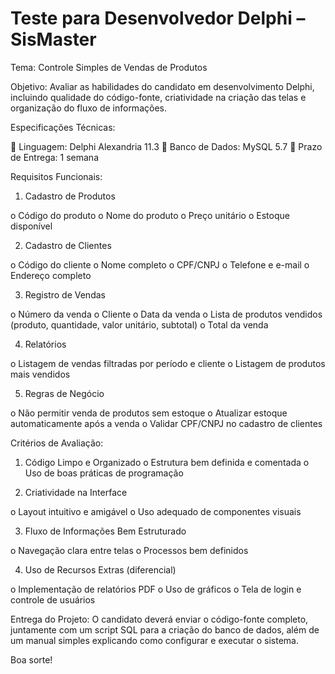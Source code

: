 # Teste para Desenvolvedor Delphi – SisMaster 

Tema: Controle Simples de Vendas de Produtos 

Objetivo: Avaliar as habilidades do candidato em desenvolvimento Delphi, incluindo 
qualidade do código-fonte, criatividade na criação das telas e organização do fluxo de 
informações. 

Especificações Técnicas: 

 Linguagem: Delphi Alexandria 11.3 
 Banco de Dados: MySQL 5.7 
 Prazo de Entrega: 1 semana 

Requisitos Funcionais: 

1. Cadastro de Produtos 

o Código do produto 
o Nome do produto 
o Preço unitário 
o Estoque disponível 

2. Cadastro de Clientes 

o Código do cliente 
o Nome completo 
o CPF/CNPJ 
o Telefone e e-mail 
o Endereço completo 

3. Registro de Vendas 

o Número da venda 
o Cliente 
o Data da venda 
o Lista de produtos vendidos (produto, quantidade, valor unitário, subtotal) 
o Total da venda 

4. Relatórios 

o Listagem de vendas filtradas por período e cliente 
o Listagem de produtos mais vendidos 

5. Regras de Negócio 

o Não permitir venda de produtos sem estoque 
o Atualizar estoque automaticamente após a venda 
o Validar CPF/CNPJ no cadastro de clientes 

Critérios de Avaliação: 

1. Código Limpo e Organizado 
o Estrutura bem definida e comentada 
o Uso de boas práticas de programação 

2. Criatividade na Interface 

o Layout intuitivo e amigável 
o Uso adequado de componentes visuais 

3. Fluxo de Informações Bem Estruturado 

o Navegação clara entre telas 
o Processos bem definidos 

4. Uso de Recursos Extras (diferencial) 

o Implementação de relatórios PDF 
o Uso de gráficos 
o Tela de login e controle de usuários 

Entrega do Projeto: O candidato deverá enviar o código-fonte completo, juntamente 
com um script SQL para a criação do banco de dados, além de um manual simples 
explicando como configurar e executar o sistema. 

Boa sorte!
